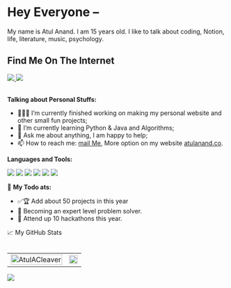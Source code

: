 
# Hey Everyone –
My name is Atul Anand. I am 15 years old. I like to talk about coding, Notion, life, literature, music, psychology.

## Find Me On The Internet
<a href="https://atulanand.co">
  <img src="https://img.icons8.com/fluent/50/000000/domain.png"/>
</a>
<a href="https://twitter.com/atulacleaver">
  <img src="https://img.icons8.com/fluent/48/000000/twitter.png"/>
</a>
<br>
<br>
  
**Talking about Personal Stuffs:**

- 👨🏽‍💻 I’m currently finished working on making my personal website and other small fun projects;
- 🌱 I’m currently learning Python & Java and Algorithms; 
- 💬 Ask me about anything, I am happy to help;
- 📫 How to reach me: <a href="mailto:atulcleaver@gmail.com">mail Me</a>, More option on my website <a href="https://www.atulanand.co/sessions">atulanand.co</a>.

**Languages and Tools:**  
<p>
<img src="https://img.icons8.com/color/48/000000/html-5--v1.png"/>  
<img src="https://img.icons8.com/color/48/000000/css3.png"/>  
<img src="https://img.icons8.com/color/50/000000/javascript.png">
<img src="https://img.icons8.com/color/50/000000/react-native.png"/>
<img src="https://img.icons8.com/color/50/000000/java-coffee-cup-logo.png"/>
<img src="https://img.icons8.com/color/48/000000/python.png"/>
</p>

🚧 **My Todo ats:**
<!-- TODO-IST:START -->
- ✅🏆  Add about 50 projects in this year         
- 🥅  Becoming an expert level problem solver.
- 📩  Attend up 10 hackathons this year.
<!-- TODO-IST:END -->


<div>📈 My GitHub Stats <br><br>
  <div>

<div>
  <table align = "center"><tr>
<td> <img src="https://github-readme-stats.vercel.app/api?username=AtulACleaver&show_icons=true&&theme=radical" alt="AtulACleaver" style = "width: 100%;"/> </td>
<td> <img src="https://github-readme-stats.vercel.app/api/top-langs/?username=atulacleaver&layout=compact&theme=radical" style = "width: 100%;"/> </td>
</tr></table>
</div>

<div>
    <img src = "https://activity-graph.herokuapp.com/graph?username=AtulACleaver&show_icons=true&count_private=true&theme=redical&area=true">
</div>
</div>
</div>

